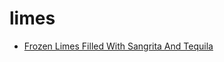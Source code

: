 # limes

 * [Frozen Limes Filled With Sangrita And Tequila](../index/f/frozen-limes-filled-with-sangrita-and-tequila-201230.json)
